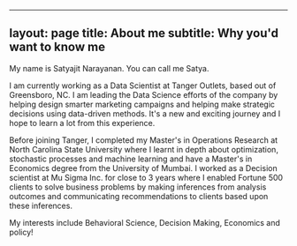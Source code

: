 
---
layout: page
title: About me
subtitle: Why you'd want to know me
---

My name is Satyajit Narayanan. You can call me Satya. 

I am currently working as a Data Scientist at Tanger Outlets, based out of Greensboro, NC. I am leading the Data Science efforts of the company by helping design smarter marketing campaigns and helping make strategic decisions using data-driven methods. It's a new and exciting journey and I hope to learn a lot from this experience.

Before joining Tanger, I completed my Master's in Operations Research at North Carolina State University where I learnt in depth about optimization, stochastic processes and machine learning and have a Master's in Economics degree from the University of Mumbai. I worked as a Decision scientist at Mu Sigma Inc. for close to 3 years where I enabled Fortune 500 clients to solve business problems by making inferences from analysis outcomes and communicating recommendations to clients based upon these inferences.

My interests include Behavioral Science, Decision Making, Economics and policy!
